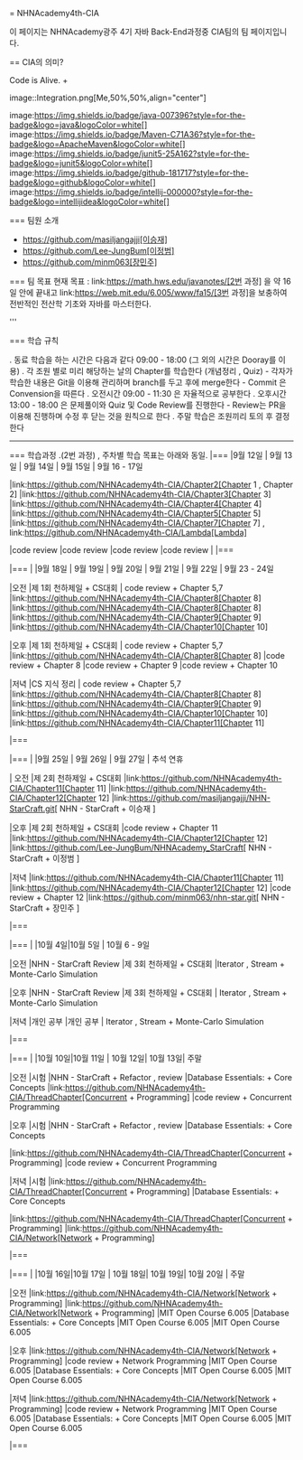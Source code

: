 
= NHNAcademy4th-CIA

이 페이지는 NHNAcademy광주 4기 자바 Back-End과정중 CIA팀의 팀 페이지입니다.



== CIA의 의미?

Code is Alive. +

image::Integration.png[Me,50%,50%,align="center"]


image:https://img.shields.io/badge/java-007396?style=for-the-badge&logo=java&logoColor=white[]
image:https://img.shields.io/badge/Maven-C71A36?style=for-the-badge&logo=ApacheMaven&logoColor=white[]
image:https://img.shields.io/badge/junit5-25A162?style=for-the-badge&logo=junit5&logoColor=white[]
image:https://img.shields.io/badge/github-181717?style=for-the-badge&logo=github&logoColor=white[]
image:https://img.shields.io/badge/intellij-000000?style=for-the-badge&logo=intellijidea&logoColor=white[]








=== 팀원 소개


* https://github.com/masiljangajji[이승재]
* https://github.com/Lee-JungBum[이정범]
* https://github.com/minm063[장민주]



=== 팀 목표
현재 목표 : link:https://math.hws.edu/javanotes/[2번 과정] 을 약 16일 안에 끝내고 link:https://web.mit.edu/6.005/www/fa15/[3번 과정]을 보충하여 전반적인 전산학 기초와 자바를 마스터한다.

'''



=== 학습 규칙

. 동료 학습을 하는 시간은 다음과 같다 09:00 - 18:00 (그 외의 시간은 Dooray를 이용)
. 각 조원 별로 미리 해당하는 날의 Chapter를 학습한다 (개념정리 , Quiz)
    - 각자가 학습한 내용은 Git을 이용해 관리하며 branch를 두고 후에 merge한다
    - Commit 은 Convension을 따른다
. 오전시간 09:00 - 11:30 은 자율적으로 공부한다
. 오후시간 13:00 - 18:00 은 문제풀이와 Quiz 및 Code Review를 진행한다
    -  Review는 PR을 이용해 진행하며 수정 후 닫는 것을 원칙으로 한다
. 주말 학습은 조원끼리 토의 후 결정한다


---


=== 학습과정
.(2번 과정) , 주차별 학습 목표는 아래와 동일.
|===
|9월 12일 | 9월 13일 | 9월 14일 | 9월 15일 | 9월 16 - 17일



|link:https://github.com/NHNAcademy4th-CIA/Chapter2[Chapter 1 , Chapter 2]
|link:https://github.com/NHNAcademy4th-CIA/Chapter3[Chapter 3]
|link:https://github.com/NHNAcademy4th-CIA/Chapter4[Chapter 4]
|link:https://github.com/NHNAcademy4th-CIA/Chapter5[Chapter 5]
|link:https://github.com/NHNAcademy4th-CIA/Chapter7[Chapter 7] , link:https://github.com/NHNAcademy4th-CIA/Lambda[Lambda]


|code review
|code review
|code review
|code review
|
|===

|===
| |9월 18일 | 9월 19일 | 9월 20일 | 9월 21일 | 9월 22일 | 9월 23 - 24일

|오전
|제 1회 천하제일 +
CS대회
| code review +
Chapter 5,7
|link:https://github.com/NHNAcademy4th-CIA/Chapter8[Chapter 8]
|link:https://github.com/NHNAcademy4th-CIA/Chapter8[Chapter 8]
|link:https://github.com/NHNAcademy4th-CIA/Chapter9[Chapter 9]
|link:https://github.com/NHNAcademy4th-CIA/Chapter10[Chapter 10]

|오후
|제 1회 천하제일 +
CS대회
| code review +
Chapter 5,7
|link:https://github.com/NHNAcademy4th-CIA/Chapter8[Chapter 8]
|code review +
Chapter 8
|code review +
Chapter 9
|code review +
Chapter 10

|저녁
|CS 지식 정리
| code review +
Chapter 5,7
|link:https://github.com/NHNAcademy4th-CIA/Chapter8[Chapter 8]
|link:https://github.com/NHNAcademy4th-CIA/Chapter9[Chapter 9]
|link:https://github.com/NHNAcademy4th-CIA/Chapter10[Chapter 10]
|link:https://github.com/NHNAcademy4th-CIA/Chapter11[Chapter 11]

|===







|===
| |9월 25일 | 9월 26일 | 9월 27일 | 추석 연휴

| 오전
|제 2회 천하제일 +
CS대회
|link:https://github.com/NHNAcademy4th-CIA/Chapter11[Chapter 11]
|link:https://github.com/NHNAcademy4th-CIA/Chapter12[Chapter 12]
|link:https://github.com/masiljangajji/NHN-StarCraft.git[ NHN - StarCraft +
이승재 ]


|오후
|제 2회 천하제일 +
CS대회
|code review +
Chapter 11
|link:https://github.com/NHNAcademy4th-CIA/Chapter12[Chapter 12]
|link:https://github.com/Lee-JungBum/NHNAcademy_StarCraft[ NHN - StarCraft +
이정범 ]

|저녁
|link:https://github.com/NHNAcademy4th-CIA/Chapter11[Chapter 11]
|link:https://github.com/NHNAcademy4th-CIA/Chapter12[Chapter 12]
|code review +
Chapter 12
|link:https://github.com/minm063/nhn-star.git[ NHN - StarCraft +
장민주 ]

|===



|===
| |10월 4일|10월 5일 | 10월 6 - 9일

|오전
|NHN - StarCraft Review
|제 3회 천하제일 +
CS대회
|Iterator , Stream   +
Monte-Carlo Simulation


|오후
|NHN - StarCraft Review
|제 3회 천하제일 +
CS대회
| Iterator , Stream   +
Monte-Carlo Simulation

|저녁
|개인 공부
|개인 공부
| Iterator , Stream   +
Monte-Carlo Simulation

|===


|===
| |10월 10일|10월 11일 | 10월 12일| 10월 13일| 주말

|오전
|시험
|NHN - StarCraft +
Refactor , review
|Database Essentials: +
Core Concepts
|link:https://github.com/NHNAcademy4th-CIA/ThreadChapter[Concurrent +
Programming]
|code review +
Concurrent Programming



|오후
|시험
|NHN - StarCraft +
Refactor , review
|Database Essentials: +
Core Concepts

|link:https://github.com/NHNAcademy4th-CIA/ThreadChapter[Concurrent +
Programming]
|code review +
Concurrent Programming


|저녁
|시험
|link:https://github.com/NHNAcademy4th-CIA/ThreadChapter[Concurrent +
Programming]
|Database Essentials: +
Core Concepts

|link:https://github.com/NHNAcademy4th-CIA/ThreadChapter[Concurrent +
Programming]
|link:https://github.com/NHNAcademy4th-CIA/Network[Network +
Programming]


|===



|===
| |10월 16일|10월 17일 | 10월 18일| 10월 19일| 10월 20일 | 주말

|오전
|link:https://github.com/NHNAcademy4th-CIA/Network[Network +
Programming]
|link:https://github.com/NHNAcademy4th-CIA/Network[Network +
Programming]
|MIT Open Course 6.005
|Database Essentials: +
Core Concepts
|MIT Open Course 6.005
|MIT Open Course 6.005




|오후
|link:https://github.com/NHNAcademy4th-CIA/Network[Network +
Programming]
|code review +
Network Programming
|MIT Open Course 6.005
|Database Essentials: +
Core Concepts
|MIT Open Course 6.005
|MIT Open Course 6.005


|저녁
|link:https://github.com/NHNAcademy4th-CIA/Network[Network +
Programming]
|code review +
Network Programming
|MIT Open Course 6.005
|Database Essentials: +
Core Concepts
|MIT Open Course 6.005
|MIT Open Course 6.005

|===


